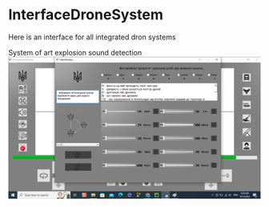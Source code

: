 # InterfaceDroneSystem
Here is an interface for all integrated dron systems

System of art explosion sound detection
![](https://github.com/yuriystupak2020/InterfaceDroneSystem/blob/main/resources/images/sound_interface.png)
